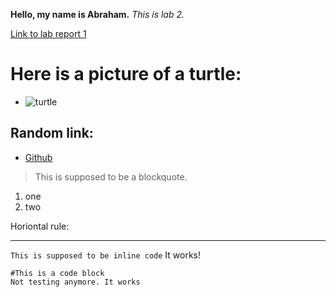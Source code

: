 **Hello, my name is Abraham.**
*This is lab 2.*

[Link to lab report 1](https://broham6.github.io/CSE-15L-Lab-Report/lab-report-1-week-2.html)

# Here is a picture of a turtle:
- ![turtle](https://s28164.pcdn.co/files/sea-turtle-iStock_000011381141Large-e1547156592926-1280x720.jpg)

## Random link:
- [Github](https://github.com/)

> This is supposed to be a blockquote.

1. one
2. two


Horiontal rule:

---

`This is supposed to be inline code` It works!

```
#This is a code block
Not testing anymore. It works
```


